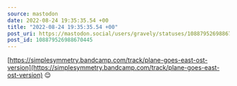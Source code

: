 ```yaml
---
source: mastodon
date: 2022-08-24 19:35:35.54 +00
title: "2022-08-24 19:35:35.54 +00"
post_uri: https://mastodon.social/users/gravely/statuses/108879526988670445
post_id: 108879526988670445
---
```

[https://simplesymmetry.bandcamp.com/track/plane-goes-east-ost-version](https://simplesymmetry.bandcamp.com/track/plane-goes-east-ost-version) 😌


